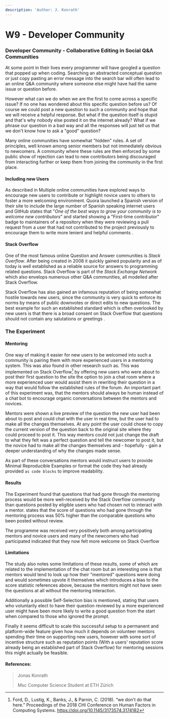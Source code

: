 ```yaml
---
description: 'Author: J. Konrath'
---
```


# W9 - Developer Community

### Developer Community - Collaborative Editing in Social Q\&A Communities

At some point in their lives every programmer will have googled a question that popped up when coding. Searching an abstracted conceptual question or just copy pasting an error message into the search bar will often lead to an online Q\&A community where someone else might have had the same issue or question before.

However what can we do when we are the first to come across a specific issue? If no one has wondered about this specific question before us? Of course we could post a new question to such a community and hope that we will receive a helpful response. But what if the question itself is stupid and that's why nobody else posted it on the internet already? What if we phrase our question in a bad way and all the responses will just tell us that we don't know how to ask a "good" question?

Many online communities have somewhat "hidden" rules. A set of principles, well known among senior members but not immediately obvious to newcomers. A community where these rules are then enforced by some public show of rejection can lead to new contributors being discouraged from interacting further or keep them from joining the community in the first place.

#### Including new Users

As described in Multiple online communities have explored ways to encourage new users to contribute or highlight novice users to others to foster a more welcoming environment. Quora launched a Spanish version of their site to include the large number of Spanish speaking internet users and GitHub states that "_One of the best ways to grow your community is to welcome new contributors_" and started showing a "First-time contributor" badge to maintainers of a repository when they were reviewing a pull request from a user that had not contributed to the project previously to encourage them to write more lenient and helpful comments .

#### Stack Overflow

One of the most famous online Question and Answer communities is _Stack Overflow_. After being created in 2008 it quickly gained popularity and as of today is well established as a reliable source for answers to programming related questions. Stack Overflow is part of the _Stack Exchange Network_ which also envelops numerous other Q\&A communities, all modelled after Stack Overflow.

Stack Overflow has also gained an infamous reputation of being somewhat hostile towards new users, since the community is very quick to enforce its norms by means of public downvotes or direct edits to new questions. The best example for such an established standard which is often overlooked by new users is that there is a broad consent on Stack Overflow that questions should not contain any salutations or greetings .

### The Experiment

#### Mentoring

One way of making it easier for new users to be welcomed into such a community is pairing them with more experienced users in a mentoring system. This was also found in other research such as. This was implemented on Stack Overflow[^1] by offering new users who were about to post their first question to the site the option to join a chat room where a more experienced user would assist them in rewriting their question in a way that would follow the established rules of the forum. An important part of this experiment was, that the mentors should always be human instead of a chat bot to encourage organic conversations between the mentors and novices.

Mentors were shown a live preview of the question the new user had been about to post and could chat with the user in real time, but the user had to make all the changes themselves. At any point the user could chose to copy the current version of the question back to the original site where they could proceed to post it. This way mentors could not just change the draft to what they felt was a perfect question and tell the newcomer to post it, but the novice had to make all the changes themselves and - hopefully - gain a deeper understanding of why the changes made sense.

As part of these conversations mentors would instruct users to provide Minimal Reproducible Examples or format the code they had already provided `as code blocks` to improve readability.

#### Results

The Experiment found that questions that had gone through the mentoring process would be more well-received by the Stack Overflow community than questions posted by eligible users who had chosen not to interact with a mentor. states that the score of questions who had gone through the mentoring process was 50% higher than the comparable questions who been posted without review.

The programme was received very positively both among participating mentors and novice users and many of the newcomers who had participated indicated that they now felt more welcome on Stack Overflow

#### Limitations

The study also notes some limitations of these results, some of which are related to the implementation of the chat room but an interesting one is that mentors would tend to look up how their "mentored" questions were doing and would sometimes upvote it themselves which introduces a bias to the score statistic references above, because the mentors might not have seen the questions at all without the mentoring interaction.

Additionally a possible Self-Selection bias is mentioned, stating that users who voluntarily elect to have their question reviewed by a more experienced user might have been more likely to write a good question from the start when compared to those who ignored the prompt.

Finally it seems difficult to scale this successful setup to a permanent and platform-wide feature given how much it depends on volunteer mentors spending their time on supporting new users, however with some sort of incentive structure such as reputation points (With a users' reputation score already being an established part of Stack Overflow) for mentoring sessions this might actually be feasible.

#### References:

> Jonas Konrath
>
> Msc Computer Science Student at ETH Zürich

[^1]: Ford, D., Lustig, K., Banks, J., & Parnin, C. (2018). “we don’t do that here.” Proceedings of the 2018 CHI Conference on Human Factors in Computing Systems. https://doi.org/10.1145/3173574.3174182
